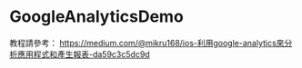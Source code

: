 # GoogleAnalyticsDemo
教程請參考：
https://medium.com/@mikru168/ios-利用google-analytics來分析應用程式和產生報表-da59c3c5dc9d
